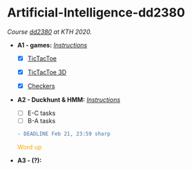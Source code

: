 # Artificial-Intelligence-dd2380
_Course [dd2380](https://kth.instructure.com/courses/17076) at KTH 2020._
- __A1 - games:__ [_Instructions_](https://github.com/JqkerN/Artificial-Intelligence-dd2380/blob/master/A1_games/A1_DD2380_2020%20(4).pdf)
    - [X] [TicTacToe](https://github.com/JqkerN/Artificial-Intelligence-dd2380/tree/master/A1_games/TTT)
    - [X] [TicTacToe 3D](https://github.com/JqkerN/Artificial-Intelligence-dd2380/tree/master/A1_games/TTT3D)
    - [X] [Checkers](https://github.com/JqkerN/Artificial-Intelligence-dd2380/tree/master/A1_games/checkers_skeleton_cpp)
    
    
- __A2 - Duckhunt & HMM:__ [_Instructions_](https://github.com/JqkerN/Artificial-Intelligence-dd2380/blob/master/A2_duckhunt_hmm/A2_DD2380_2020.pdf)
    - [ ] E-C tasks
    - [ ] B-A tasks 
    ```diff
    - DEADLINE Feb 21, 23:59 sharp
    ```
    <span style="color:orange;">Word up</span>
    
- __A3 - (?):__ 

